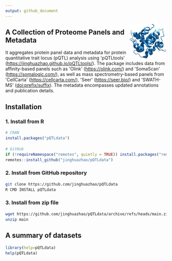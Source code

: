 ```yaml
---
output: github_document
---
```




<img src="man/figures/logo.png" align="right" height="110" alt="" />

## A Collection of Proteome Panels and Metadata

It aggregates protein panel data and metadata for protein quantitative trait locus (pQTL) analysis using 'pQTLtools' (<https://jinghuazhao.github.io/pQTLtools/>). The package includes data from affinity-based panels such as 'Olink' (<https://olink.com/>) and 'SomaScan' (<https://somalogic.com/>), as well as mass spectrometry-based panels from 'CellCarta' (<https://cellcarta.com/>), 'Seer' (<https://seer.bio/>) and 'SWATH-MS' (<doi:prefix/suffix>). The metadata encompasses updated annotations and publication details.

## Installation

### 1. Install from R

```r
# CRAN
install.packages("pQTLdata")

# GitHub
if (!requireNamespace("remotes", quietly = TRUE)) install.packages("remotes")
remotes::install_github("jinghuazhao/pQTLdata")
```

### 2. Install from GitHub repository

```bash
git clone https://github.com/jinghuazhao/pQTLdata
R CMD INSTALL pQTLdata
```

### 3. Install from zip file

```bash
wget https://github.com/jinghuazhao/pQTLdata/archive/refs/heads/main.zip
unzip main
```

## A summary of datasets

```r
library(help=pQTLdata)
help(pQTLdata)
```
